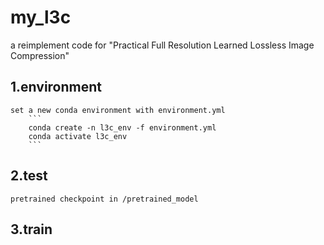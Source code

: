 # my_l3c
a reimplement code for "Practical Full Resolution Learned Lossless Image Compression"  
## 1.environment
    set a new conda environment with environment.yml
        ```
        conda create -n l3c_env -f environment.yml
        conda activate l3c_env
        ```
## 2.test
    pretrained checkpoint in /pretrained_model
## 3.train



